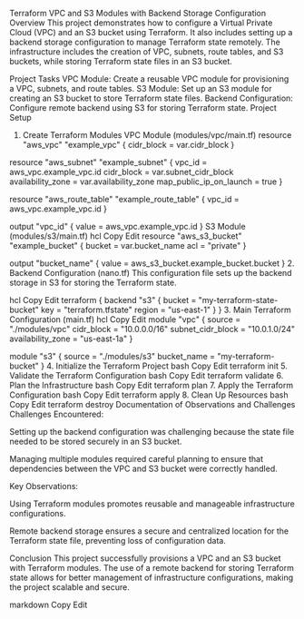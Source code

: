 Terraform VPC and S3 Modules with Backend Storage Configuration
Overview
This project demonstrates how to configure a Virtual Private Cloud (VPC) and an S3 bucket using Terraform. It also includes setting up a backend storage configuration to manage Terraform state remotely. The infrastructure includes the creation of VPC, subnets, route tables, and S3 buckets, while storing Terraform state files in an S3 bucket.

Project Tasks
VPC Module: Create a reusable VPC module for provisioning a VPC, subnets, and route tables.
S3 Module: Set up an S3 module for creating an S3 bucket to store Terraform state files.
Backend Configuration: Configure remote backend using S3 for storing Terraform state.
Project Setup
1. Create Terraform Modules
VPC Module (modules/vpc/main.tf)
resource "aws_vpc" "example_vpc" {
  cidr_block = var.cidr_block
}

resource "aws_subnet" "example_subnet" {
  vpc_id                  = aws_vpc.example_vpc.id
  cidr_block              = var.subnet_cidr_block
  availability_zone       = var.availability_zone
  map_public_ip_on_launch = true
}

resource "aws_route_table" "example_route_table" {
  vpc_id = aws_vpc.example_vpc.id
}

output "vpc_id" {
  value = aws_vpc.example_vpc.id
}
S3 Module (modules/s3/main.tf)
hcl
Copy
Edit
resource "aws_s3_bucket" "example_bucket" {
  bucket = var.bucket_name
  acl    = "private"
}

output "bucket_name" {
  value = aws_s3_bucket.example_bucket.bucket
}
2. Backend Configuration (nano.tf)
This configuration file sets up the backend storage in S3 for storing the Terraform state.

hcl
Copy
Edit
terraform {
  backend "s3" {
    bucket = "my-terraform-state-bucket"
    key    = "terraform.tfstate"
    region = "us-east-1"
  }
}
3. Main Terraform Configuration (main.tf)
hcl
Copy
Edit
module "vpc" {
  source          = "./modules/vpc"
  cidr_block      = "10.0.0.0/16"
  subnet_cidr_block = "10.0.1.0/24"
  availability_zone = "us-east-1a"
}

module "s3" {
  source      = "./modules/s3"
  bucket_name = "my-terraform-bucket"
}
4. Initialize the Terraform Project
bash
Copy
Edit
terraform init
5. Validate the Terraform Configuration
bash
Copy
Edit
terraform validate
6. Plan the Infrastructure
bash
Copy
Edit
terraform plan
7. Apply the Terraform Configuration
bash
Copy
Edit
terraform apply
8. Clean Up Resources
bash
Copy
Edit
terraform destroy
Documentation of Observations and Challenges
Challenges Encountered:

Setting up the backend configuration was challenging because the state file needed to be stored securely in an S3 bucket.

Managing multiple modules required careful planning to ensure that dependencies between the VPC and S3 bucket were correctly handled.

Key Observations:

Using Terraform modules promotes reusable and manageable infrastructure configurations.

Remote backend storage ensures a secure and centralized location for the Terraform state file, preventing loss of configuration data.

Conclusion
This project successfully provisions a VPC and an S3 bucket with Terraform modules. The use of a remote backend for storing Terraform state allows for better management of infrastructure configurations, making the project scalable and secure.

markdown
Copy
Edit
